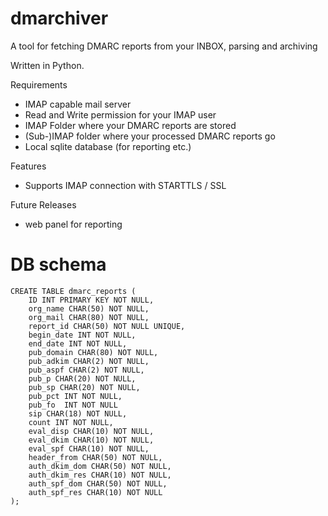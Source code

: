 # dmarchiver
A tool for fetching DMARC reports from your INBOX, parsing and archiving

Written in Python.


Requirements

* IMAP capable mail server
* Read and Write permission for your IMAP user
* IMAP Folder where your DMARC reports are stored
* (Sub-)IMAP folder where your processed DMARC reports go
* Local sqlite database (for reporting etc.)

Features

* Supports IMAP connection with STARTTLS / SSL

Future Releases

* web panel for reporting

# DB schema

	CREATE TABLE dmarc_reports (
		ID INT PRIMARY KEY NOT NULL,
		org_name CHAR(50) NOT NULL,
		org_mail CHAR(80) NOT NULL,
		report_id CHAR(50) NOT NULL UNIQUE,
		begin_date INT NOT NULL,
		end_date INT NOT NULL,
		pub_domain CHAR(80) NOT NULL,
		pub_adkim CHAR(2) NOT NULL,
		pub_aspf CHAR(2) NOT NULL,
		pub_p CHAR(20) NOT NULL,
		pub_sp CHAR(20) NOT NULL,
		pub_pct INT NOT NULL,
		pub_fo  INT NOT NULL
		sip CHAR(18) NOT NULL,
		count INT NOT NULL,
		eval_disp CHAR(10) NOT NULL,
		eval_dkim CHAR(10) NOT NULL,
		eval_spf CHAR(10) NOT NULL,
		header_from CHAR(50) NOT NULL,
		auth_dkim_dom CHAR(50) NOT NULL,
		auth_dkim_res CHAR(10) NOT NULL,
		auth_spf_dom CHAR(50) NOT NULL,
		auth_spf_res CHAR(10) NOT NULL
	);


